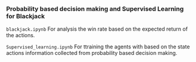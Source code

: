 ### Probability based decision making and Supervised Learning for Blackjack

`blackjack.ipynb` For analysis the win rate based on the expected return of the actions.

`Supervised_learning.ipynb` For ttraining the agents with based on the state actions information collected from probability based decision making.
